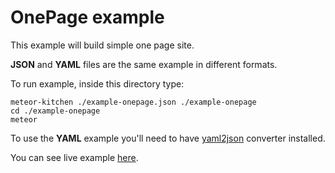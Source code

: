 OnePage example
================

This example will build simple one page site.

**JSON** and **YAML** files are the same example in different formats.

To run example, inside this directory type:

```
meteor-kitchen ./example-onepage.json ./example-onepage
cd ./example-onepage
meteor
```

To use the **YAML** example you'll need to have <a href="https://www.npmjs.org/package/yaml2json" target="_blank">yaml2json</a> converter installed.

You can see live example <a href="http://generator-onepage.meteor.com" target="_blank">here</a>.
